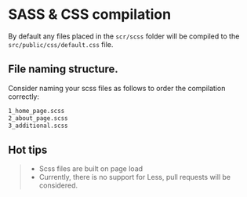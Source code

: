 # SASS & CSS compilation

By default any files placed in the `scr/scss` folder will be compiled to the `src/public/css/default.css` file.

## File naming structure.

Consider naming your scss files as follows to order the compilation correctly:

```bash
1_home_page.scss
2_about_page.scss
3_additional.scss
```

## Hot tips
>- Scss files are built on page load
>- Currently, there is no support for Less, pull requests will be considered.